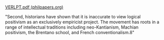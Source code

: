 [VERLPT.pdf (philpapers.org)](https://philpapers.org/archive/VERLPT.pdf)

"Second, historians have shown that it is inaccurate to view logical positivism as an exclusively empiricist project. The movement has roots in a range of intellectual traditions including neo-Kantianism, Machian positivism, the Brentano school, and French conventionalism.8"


